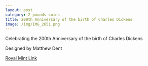 ```yaml
---
layout: post
category: 2-pounds-coins
title: 200th Anniversary of the birth of Charles Dickens
image: /img/IMG_2651.png
---
```


Celebrating the 200th Anniversary of the birth of Charles Dickens

Designed by Matthew Dent

[Royal Mint Link](http://www.royalmint.com/discover/uk-coins/coin-design-and-specifications/two-pound-coin/2012-dickens)
